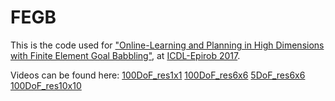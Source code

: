 # FEGB
This is the code used for <a href="http://www.tech.plym.ac.uk/SoCCE/CRNS/APRIL/publications/finite-element-goal_FINAL_v.pdf">"Online-Learning and Planning in High Dimensions with Finite Element Goal Babbling"</a>, at <a href="http://www.icdl-epirob.org/">ICDL-Epirob 2017</a>.

Videos can be found here: 
<a href="https://youtu.be/P4i9FlzQItM">100DoF_res1x1</a>
<a href="https://youtu.be/FXCk3fm7sS4">100DoF_res6x6</a>
<a href="https://youtu.be/ThrQHmwm34U">5DoF_res6x6</a>
<a href="https://youtu.be/wnYC6T7zEyw">100DoF_res10x10</a>
